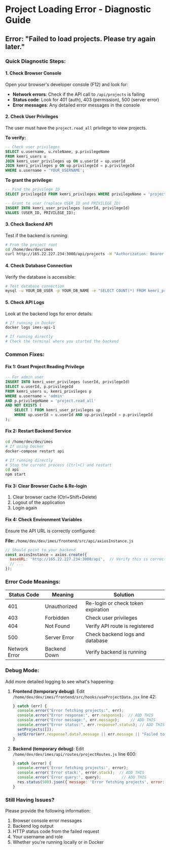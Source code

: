 # Project Loading Error - Diagnostic Guide

## Error: "Failed to load projects. Please try again later."

### Quick Diagnostic Steps:

#### 1. Check Browser Console
Open your browser's developer console (F12) and look for:
- **Network errors**: Check if the API call to `/api/projects` is failing
- **Status code**: Look for 401 (auth), 403 (permission), 500 (server error)
- **Error messages**: Any detailed error messages in the console

#### 2. Check User Privileges
The user must have the `project.read_all` privilege to view projects.

**To verify:**
```sql
-- Check user privileges
SELECT u.username, u.roleName, p.privilegeName 
FROM kemri_users u
JOIN kemri_user_privileges up ON u.userId = up.userId
JOIN kemri_privileges p ON up.privilegeId = p.privilegeId
WHERE u.username = 'YOUR_USERNAME';
```

**To grant the privilege:**
```sql
-- Find the privilege ID
SELECT privilegeId FROM kemri_privileges WHERE privilegeName = 'project.read_all';

-- Grant to user (replace USER_ID and PRIVILEGE_ID)
INSERT INTO kemri_user_privileges (userId, privilegeId)
VALUES (USER_ID, PRIVILEGE_ID);
```

#### 3. Check Backend API
Test if the backend is running:
```bash
# From the project root
cd /home/dev/dev/imes
curl http://165.22.227.234:3000/api/projects -H "Authorization: Bearer YOUR_TOKEN"
```

#### 4. Check Database Connection
Verify the database is accessible:
```bash
# Test database connection
mysql -u YOUR_DB_USER -p YOUR_DB_NAME -e "SELECT COUNT(*) FROM kemri_projects WHERE voided = 0;"
```

#### 5. Check API Logs
Look at the backend logs for error details:
```bash
# If running in Docker
docker logs imes-api-1

# If running directly
# Check the terminal where you started the backend
```

### Common Fixes:

#### Fix 1: Grant Project Reading Privilege
```sql
-- For admin user
INSERT INTO kemri_user_privileges (userId, privilegeId)
SELECT u.userId, p.privilegeId 
FROM kemri_users u, kemri_privileges p
WHERE u.username = 'admin' 
AND p.privilegeName = 'project.read_all'
AND NOT EXISTS (
    SELECT 1 FROM kemri_user_privileges up 
    WHERE up.userId = u.userId AND up.privilegeId = p.privilegeId
);
```

#### Fix 2: Restart Backend Service
```bash
cd /home/dev/dev/imes
# If using Docker
docker-compose restart api

# If running directly
# Stop the current process (Ctrl+C) and restart
cd api
npm start
```

#### Fix 3: Clear Browser Cache & Re-login
1. Clear browser cache (Ctrl+Shift+Delete)
2. Logout of the application
3. Login again

#### Fix 4: Check Environment Variables
Ensure the API URL is correctly configured:

**File:** `/home/dev/dev/imes/frontend/src/api/axiosInstance.js`
```javascript
// Should point to your backend
const axiosInstance = axios.create({
  baseURL: 'http://165.22.227.234:3000/api',  // Verify this is correct
  // ...
});
```

### Error Code Meanings:

| Status Code | Meaning | Solution |
|-------------|---------|----------|
| 401 | Unauthorized | Re-login or check token expiration |
| 403 | Forbidden | Check user privileges |
| 404 | Not Found | Verify API route is registered |
| 500 | Server Error | Check backend logs and database |
| Network Error | Backend Down | Verify backend is running |

### Debug Mode:

Add more detailed logging to see what's happening:

1. **Frontend (temporary debug)**:
   Edit `/home/dev/dev/imes/frontend/src/hooks/useProjectData.jsx` line 42:
   ```javascript
   } catch (err) {
     console.error("Error fetching projects:", err);
     console.error("Error response:", err.response);  // ADD THIS
     console.error("Error message:", err.message);     // ADD THIS
     console.error("Error status:", err.response?.status); // ADD THIS
     setProjects([]);
     setError(err.response?.data?.message || err.message || "Failed to load projects. Please try again.");
   }
   ```

2. **Backend (temporary debug)**:
   Edit `/home/dev/dev/imes/api/routes/projectRoutes.js` line 600:
   ```javascript
   } catch (error) {
     console.error('Error fetching projects:', error);
     console.error('Error stack:', error.stack);  // ADD THIS
     console.error('Error query:', query);         // ADD THIS
     res.status(500).json({ message: 'Error fetching projects', error: error.message });
   }
   ```

### Still Having Issues?

Please provide the following information:
1. Browser console error messages
2. Backend log output
3. HTTP status code from the failed request
4. Your username and role
5. Whether you're running locally or in Docker

